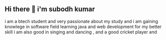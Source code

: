 ## Hi there 👋 i'm subodh kumar

i am a btech student  and very passionate about my study
and i am gaining knowlege in software field 
learning java and web development for my better skill 
i am also good in singing and dancing ,
and a good cricket player and
